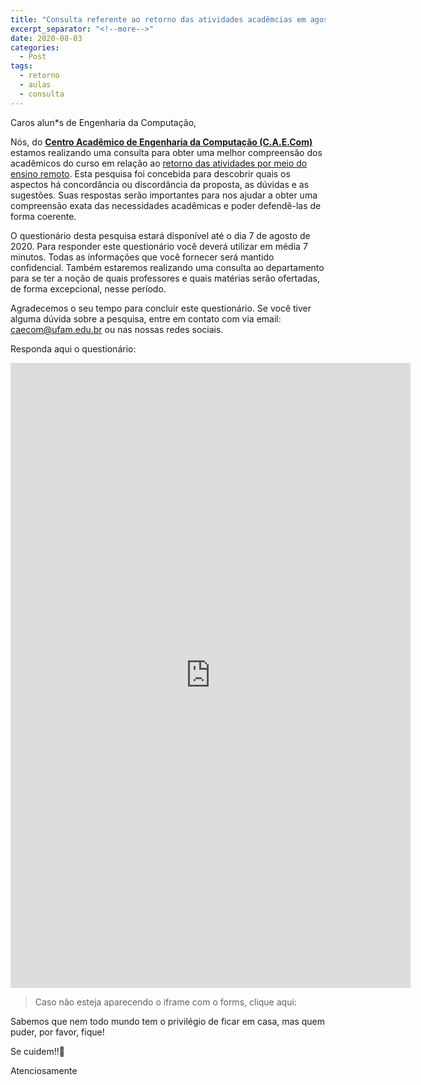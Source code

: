 ```yaml
---
title: "Consulta referente ao retorno das atividades acadêmcias em agosto (2020) "
excerpt_separator: "<!--more-->"
date: 2020-08-03
categories:
  - Post
tags:
  - retorno
  - aulas
  - consulta
---
```


Caros alun*s de Engenharia da Computação,

Nós, do **[Centro Acadêmico de Engenharia da Computação (C.A.E.Com)](http://caecom-ufam.github.io/)** estamos realizando uma consulta para obter uma melhor compreensão dos acadêmicos do curso em relação ao [retorno das atividades por meio do ensino remoto](https://ufam.edu.br/noticias-destaque/1682-ufam-se-prepara-para-retorno-das-atividades-academicas-por-ensino-remoto.html). Esta pesquisa foi concebida para descobrir quais os aspectos há concordância ou discordância da proposta, as dúvidas e as sugestões. Suas respostas serão importantes para nos ajudar a obter uma compreensão exata das necessidades acadêmicas e poder defendê-las de forma coerente.

O questionário desta pesquisa estará disponível até o dia 7 de agosto de 2020. Para responder este questionário você deverá utilizar em média 7 minutos. Todas as informações que você fornecer será mantido confidencial. Também estaremos realizando uma consulta ao departamento para se ter a noção de quais professores e quais matérias serão ofertadas, de forma excepcional, nesse período.

Agradecemos o seu tempo para concluir este questionário. Se você tiver alguma dúvida sobre a pesquisa, entre em contato com via email: <caecom@ufam.edu.br> ou nas nossas redes sociais.

Responda aqui o questionário:

<iframe src="https://docs.google.com/forms/d/e/1FAIpQLSd-pWr2-qJIHhP9bxnyft34Kp8LV7vlryJUDAQQQZsfzc-E5g/viewform?embedded=true" width="640" height="1000" frameborder="0" marginheight="0" marginwidth="0">Carregando…</iframe>

> Caso não esteja aparecendo o iframe com o forms, clique aqui: [](https://forms.gle/sYPZiSWWdNJczs8y6)

Sabemos que nem todo mundo tem o privilégio de ficar em casa, mas quem puder, por favor, fique!

Se cuidem!!🤗


Atenciosamente


